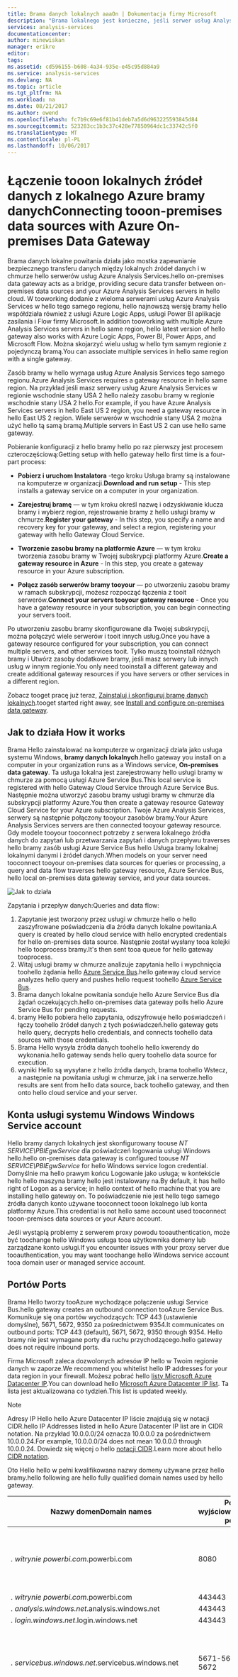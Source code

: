 ```yaml
---
title: Brama danych lokalnych aaaOn | Dokumentacja firmy Microsoft
description: "Brama lokalnego jest konieczne, jeśli serwer usług Analysis Services na platformie Azure będą łączyć tooon lokalnych źródeł danych."
services: analysis-services
documentationcenter: 
author: minewiskan
manager: erikre
editor: 
tags: 
ms.assetid: cd596155-b608-4a34-935e-e45c95d884a9
ms.service: analysis-services
ms.devlang: NA
ms.topic: article
ms.tgt_pltfrm: NA
ms.workload: na
ms.date: 08/21/2017
ms.author: owend
ms.openlocfilehash: fc7b9c69e6f81b41deb7a5d6d963225593845d84
ms.sourcegitcommit: 523283cc1b3c37c428e77850964dc1c33742c5f0
ms.translationtype: MT
ms.contentlocale: pl-PL
ms.lasthandoff: 10/06/2017
---
```

# <a name="connecting-tooon-premises-data-sources-with-azure-on-premises-data-gateway"></a><span data-ttu-id="59ffb-103">Łączenie tooon lokalnych źródeł danych z lokalnego Azure bramy danych</span><span class="sxs-lookup"><span data-stu-id="59ffb-103">Connecting tooon-premises data sources with Azure On-premises Data Gateway</span></span>
<span data-ttu-id="59ffb-104">Brama danych lokalne powitania działa jako mostka zapewnianie bezpiecznego transferu danych między lokalnych źródeł danych i w chmurze hello serwerów usług Azure Analysis Services.</span><span class="sxs-lookup"><span data-stu-id="59ffb-104">hello on-premises data gateway acts as a bridge, providing secure data transfer between on-premises data sources and your Azure Analysis Services servers in hello cloud.</span></span> <span data-ttu-id="59ffb-105">W tooworking dodanie z wieloma serwerami usług Azure Analysis Services w hello tego samego regionu, hello najnowszą wersję bramy hello współdziała również z usługi Azure Logic Apps, usługi Power BI aplikacje zasilania i Flow firmy Microsoft.</span><span class="sxs-lookup"><span data-stu-id="59ffb-105">In addition tooworking with multiple Azure Analysis Services servers in hello same region, hello latest version of hello gateway also works with Azure Logic Apps, Power BI, Power Apps, and Microsoft Flow.</span></span> <span data-ttu-id="59ffb-106">Można skojarzyć wielu usług w hello tym samym regionie z pojedynczą bramą.</span><span class="sxs-lookup"><span data-stu-id="59ffb-106">You can associate multiple services in hello same region with a single gateway.</span></span> 

 <span data-ttu-id="59ffb-107">Zasób bramy w hello wymaga usług Azure Analysis Services tego samego regionu.</span><span class="sxs-lookup"><span data-stu-id="59ffb-107">Azure Analysis Services requires a gateway resource in hello same region.</span></span> <span data-ttu-id="59ffb-108">Na przykład jeśli masz serwery usług Azure Analysis Services w regionie wschodnie stany USA 2 hello należy zasobu bramy w regionie wschodnie stany USA 2 hello.</span><span class="sxs-lookup"><span data-stu-id="59ffb-108">For example, if you have Azure Analysis Services servers in hello East US 2 region, you need a gateway resource in hello East US 2 region.</span></span> <span data-ttu-id="59ffb-109">Wiele serwerów w wschodnie stany USA 2 można użyć hello tą samą bramą.</span><span class="sxs-lookup"><span data-stu-id="59ffb-109">Multiple servers in East US 2 can use hello same gateway.</span></span>

<span data-ttu-id="59ffb-110">Pobieranie konfiguracji z hello bramy hello po raz pierwszy jest procesem czteroczęściową:</span><span class="sxs-lookup"><span data-stu-id="59ffb-110">Getting setup with hello gateway hello first time is a four-part process:</span></span>

- <span data-ttu-id="59ffb-111">**Pobierz i uruchom Instalatora** -tego kroku Usługa bramy są instalowane na komputerze w organizacji.</span><span class="sxs-lookup"><span data-stu-id="59ffb-111">**Download and run setup** - This step installs a gateway service on a computer in your organization.</span></span>

- <span data-ttu-id="59ffb-112">**Zarejestruj bramę** — w tym kroku określ nazwę i odzyskiwanie klucza bramy i wybierz region, rejestrowanie bramy z hello usługi bramy w chmurze.</span><span class="sxs-lookup"><span data-stu-id="59ffb-112">**Register your gateway** - In this step, you specify a name and recovery key for your gateway, and select a region, registering your gateway with hello Gateway Cloud Service.</span></span>

- <span data-ttu-id="59ffb-113">**Tworzenie zasobu bramy na platformie Azure** — w tym kroku tworzenia zasobu bramy w Twojej subskrypcji platformy Azure.</span><span class="sxs-lookup"><span data-stu-id="59ffb-113">**Create a gateway resource in Azure** - In this step, you create a gateway resource in your Azure subscription.</span></span>

- <span data-ttu-id="59ffb-114">**Połącz zasób serwerów bramy tooyour** — po utworzeniu zasobu bramy w ramach subskrypcji, możesz rozpocząć łączenia z tooit serwerów.</span><span class="sxs-lookup"><span data-stu-id="59ffb-114">**Connect your servers tooyour gateway resource** - Once you have a gateway resource in your subscription, you can begin connecting your servers tooit.</span></span>

<span data-ttu-id="59ffb-115">Po utworzeniu zasobu bramy skonfigurowane dla Twojej subskrypcji, można połączyć wiele serwerów i tooit innych usług.</span><span class="sxs-lookup"><span data-stu-id="59ffb-115">Once you have a gateway resource configured for your subscription, you can connect multiple servers, and other services tooit.</span></span> <span data-ttu-id="59ffb-116">Tylko muszą tooinstall różnych bramy i Utwórz zasoby dodatkowe bramy, jeśli masz serwery lub innych usług w innym regionie.</span><span class="sxs-lookup"><span data-stu-id="59ffb-116">You only need tooinstall a different gateway and create additional gateway resources if you have servers or other services in a different region.</span></span>

<span data-ttu-id="59ffb-117">Zobacz tooget pracę już teraz, [Zainstaluj i skonfiguruj bramę danych lokalnych](analysis-services-gateway-install.md).</span><span class="sxs-lookup"><span data-stu-id="59ffb-117">tooget started right away, see [Install and configure on-premises data gateway](analysis-services-gateway-install.md).</span></span>

## <span data-ttu-id="59ffb-118"><a name="how-it-works"></a>Jak to działa</span><span class="sxs-lookup"><span data-stu-id="59ffb-118"><a name="how-it-works"> </a>How it works</span></span>
<span data-ttu-id="59ffb-119">Brama Hello zainstalować na komputerze w organizacji działa jako usługa systemu Windows, **bramy danych lokalnych**.</span><span class="sxs-lookup"><span data-stu-id="59ffb-119">hello gateway you install on a computer in your organization runs as a Windows service, **On-premises data gateway**.</span></span> <span data-ttu-id="59ffb-120">Ta usługa lokalna jest zarejestrowany hello usługi bramy w chmurze za pomocą usługi Azure Service Bus.</span><span class="sxs-lookup"><span data-stu-id="59ffb-120">This local service is registered with hello Gateway Cloud Service through Azure Service Bus.</span></span> <span data-ttu-id="59ffb-121">Następnie można utworzyć zasobu bramy usługi bramy w chmurze dla subskrypcji platformy Azure.</span><span class="sxs-lookup"><span data-stu-id="59ffb-121">You then create a gateway resource Gateway Cloud Service for your Azure subscription.</span></span> <span data-ttu-id="59ffb-122">Twoje Azure Analysis Services, serwery są następnie połączony tooyour zasobów bramy.</span><span class="sxs-lookup"><span data-stu-id="59ffb-122">Your Azure Analysis Services servers are then connected tooyour gateway resource.</span></span> <span data-ttu-id="59ffb-123">Gdy modele tooyour tooconnect potrzeby z serwera lokalnego źródła danych do zapytań lub przetwarzania zapytań i danych przepływu traverses hello bramy zasób usługi Azure Service Bus hello Usługa bramy lokalnej lokalnymi danymi i źródeł danych.</span><span class="sxs-lookup"><span data-stu-id="59ffb-123">When models on your server need tooconnect tooyour on-premises data sources for queries or processing, a query and data flow traverses hello gateway resource, Azure Service Bus, hello local on-premises data gateway service, and your data sources.</span></span> 

![Jak to działa](./media/analysis-services-gateway/aas-gateway-how-it-works.png)

<span data-ttu-id="59ffb-125">Zapytania i przepływ danych:</span><span class="sxs-lookup"><span data-stu-id="59ffb-125">Queries and data flow:</span></span>

1. <span data-ttu-id="59ffb-126">Zapytanie jest tworzony przez usługi w chmurze hello o hello zaszyfrowane poświadczenia dla źródła danych lokalne powitania.</span><span class="sxs-lookup"><span data-stu-id="59ffb-126">A query is created by hello cloud service with hello encrypted credentials for hello on-premises data source.</span></span> <span data-ttu-id="59ffb-127">Następnie został wysłany tooa kolejki hello tooprocess bramy.</span><span class="sxs-lookup"><span data-stu-id="59ffb-127">It's then sent tooa queue for hello gateway tooprocess.</span></span>
2. <span data-ttu-id="59ffb-128">Witaj usługi bramy w chmurze analizuje zapytania hello i wypchnięcia toohello żądania hello [Azure Service Bus](https://azure.microsoft.com/documentation/services/service-bus/).</span><span class="sxs-lookup"><span data-stu-id="59ffb-128">hello gateway cloud service analyzes hello query and pushes hello request toohello [Azure Service Bus](https://azure.microsoft.com/documentation/services/service-bus/).</span></span>
3. <span data-ttu-id="59ffb-129">Brama danych lokalne powitania sonduje hello Azure Service Bus dla żądań oczekujących.</span><span class="sxs-lookup"><span data-stu-id="59ffb-129">hello on-premises data gateway polls hello Azure Service Bus for pending requests.</span></span>
4. <span data-ttu-id="59ffb-130">bramy Hello pobiera hello zapytania, odszyfrowuje hello poświadczeń i łączy toohello źródeł danych z tych poświadczeń.</span><span class="sxs-lookup"><span data-stu-id="59ffb-130">hello gateway gets hello query, decrypts hello credentials, and connects toohello data sources with those credentials.</span></span>
5. <span data-ttu-id="59ffb-131">Brama Hello wysyła źródła danych toohello hello kwerendy do wykonania.</span><span class="sxs-lookup"><span data-stu-id="59ffb-131">hello gateway sends hello query toohello data source for execution.</span></span>
6. <span data-ttu-id="59ffb-132">wyniki Hello są wysyłane z hello źródła danych, brama toohello Wstecz, a następnie na powitania usługi w chmurze, jak i na serwerze.</span><span class="sxs-lookup"><span data-stu-id="59ffb-132">hello results are sent from hello data source, back toohello gateway, and then onto hello cloud service and your server.</span></span>

## <span data-ttu-id="59ffb-133"><a name="windows-service-account"></a>Konta usługi systemu Windows</span><span class="sxs-lookup"><span data-stu-id="59ffb-133"><a name="windows-service-account"> </a>Windows Service account</span></span>
<span data-ttu-id="59ffb-134">Hello bramy danych lokalnych jest skonfigurowany toouse *NT SERVICE\PBIEgwService* dla poświadczeń logowania usługi Windows hello.</span><span class="sxs-lookup"><span data-stu-id="59ffb-134">hello on-premises data gateway is configured toouse *NT SERVICE\PBIEgwService* for hello Windows service logon credential.</span></span> <span data-ttu-id="59ffb-135">Domyślnie ma hello prawym końcu Logowanie jako usługa; w kontekście hello hello maszyna bramy hello jest instalowany na.</span><span class="sxs-lookup"><span data-stu-id="59ffb-135">By default, it has hello right of Logon as a service; in hello context of hello machine that you are installing hello gateway on.</span></span> <span data-ttu-id="59ffb-136">To poświadczenie nie jest hello tego samego źródła danych konto używane tooconnect tooon lokalnego lub konta platformy Azure.</span><span class="sxs-lookup"><span data-stu-id="59ffb-136">This credential is not hello same account used tooconnect tooon-premises data sources or your Azure account.</span></span>  

<span data-ttu-id="59ffb-137">Jeśli wystąpią problemy z serwerem proxy powodu tooauthentication, może być toochange hello Windows usługa tooa użytkownika domeny lub zarządzane konto usługi.</span><span class="sxs-lookup"><span data-stu-id="59ffb-137">If you encounter issues with your proxy server due tooauthentication, you may want toochange hello Windows service account tooa domain user or managed service account.</span></span>

## <span data-ttu-id="59ffb-138"><a name="ports"></a>Portów</span><span class="sxs-lookup"><span data-stu-id="59ffb-138"><a name="ports"> </a>Ports</span></span>
<span data-ttu-id="59ffb-139">Brama Hello tworzy tooAzure wychodzące połączenie usługi Service Bus.</span><span class="sxs-lookup"><span data-stu-id="59ffb-139">hello gateway creates an outbound connection tooAzure Service Bus.</span></span> <span data-ttu-id="59ffb-140">Komunikuje się ona portów wychodzących: TCP 443 (ustawienie domyślne), 5671, 5672, 9350 za pośrednictwem 9354.</span><span class="sxs-lookup"><span data-stu-id="59ffb-140">It communicates on outbound ports: TCP 443 (default), 5671, 5672, 9350 through 9354.</span></span>  <span data-ttu-id="59ffb-141">Hello bramy nie jest wymagane porty dla ruchu przychodzącego.</span><span class="sxs-lookup"><span data-stu-id="59ffb-141">hello gateway does not require inbound ports.</span></span>

<span data-ttu-id="59ffb-142">Firma Microsoft zaleca dozwolonych adresów IP hello w Twoim regionie danych w zaporze.</span><span class="sxs-lookup"><span data-stu-id="59ffb-142">We recommend you whitelist hello IP addresses for your data region in your firewall.</span></span> <span data-ttu-id="59ffb-143">Możesz pobrać hello [listy Microsoft Azure Datacenter IP](https://www.microsoft.com/download/details.aspx?id=41653).</span><span class="sxs-lookup"><span data-stu-id="59ffb-143">You can download hello [Microsoft Azure Datacenter IP list](https://www.microsoft.com/download/details.aspx?id=41653).</span></span> <span data-ttu-id="59ffb-144">Ta lista jest aktualizowana co tydzień.</span><span class="sxs-lookup"><span data-stu-id="59ffb-144">This list is updated weekly.</span></span>

> [!NOTE]
> <span data-ttu-id="59ffb-145">Adresy IP Hello hello Azure Datacenter IP liście znajdują się w notacji CIDR.</span><span class="sxs-lookup"><span data-stu-id="59ffb-145">hello IP Addresses listed in hello Azure Datacenter IP list are in CIDR notation.</span></span> <span data-ttu-id="59ffb-146">Na przykład 10.0.0.0/24 oznacza 10.0.0.0 za pośrednictwem 10.0.0.24.</span><span class="sxs-lookup"><span data-stu-id="59ffb-146">For example, 10.0.0.0/24 does not mean 10.0.0.0 through 10.0.0.24.</span></span> <span data-ttu-id="59ffb-147">Dowiedz się więcej o hello [notacji CIDR](http://whatismyipaddress.com/cidr).</span><span class="sxs-lookup"><span data-stu-id="59ffb-147">Learn more about hello [CIDR notation](http://whatismyipaddress.com/cidr).</span></span>
>
>

<span data-ttu-id="59ffb-148">Oto Hello hello w pełni kwalifikowana nazwy domeny używane przez hello bramy.</span><span class="sxs-lookup"><span data-stu-id="59ffb-148">hello following are hello fully qualified domain names used by hello gateway.</span></span>

| <span data-ttu-id="59ffb-149">Nazwy domen</span><span class="sxs-lookup"><span data-stu-id="59ffb-149">Domain names</span></span> | <span data-ttu-id="59ffb-150">Porty wyjściowe</span><span class="sxs-lookup"><span data-stu-id="59ffb-150">Outbound ports</span></span> | <span data-ttu-id="59ffb-151">Opis</span><span class="sxs-lookup"><span data-stu-id="59ffb-151">Description</span></span> |
| --- | --- | --- |
| <span data-ttu-id="59ffb-152">*. witrynie powerbi.com</span><span class="sxs-lookup"><span data-stu-id="59ffb-152">*.powerbi.com</span></span> |<span data-ttu-id="59ffb-153">80</span><span class="sxs-lookup"><span data-stu-id="59ffb-153">80</span></span> |<span data-ttu-id="59ffb-154">Instalator hello toodownload HTTP używany.</span><span class="sxs-lookup"><span data-stu-id="59ffb-154">HTTP used toodownload hello installer.</span></span> |
| <span data-ttu-id="59ffb-155">*. witrynie powerbi.com</span><span class="sxs-lookup"><span data-stu-id="59ffb-155">*.powerbi.com</span></span> |<span data-ttu-id="59ffb-156">443</span><span class="sxs-lookup"><span data-stu-id="59ffb-156">443</span></span> |<span data-ttu-id="59ffb-157">HTTPS</span><span class="sxs-lookup"><span data-stu-id="59ffb-157">HTTPS</span></span> |
| <span data-ttu-id="59ffb-158">*. analysis.windows.net</span><span class="sxs-lookup"><span data-stu-id="59ffb-158">*.analysis.windows.net</span></span> |<span data-ttu-id="59ffb-159">443</span><span class="sxs-lookup"><span data-stu-id="59ffb-159">443</span></span> |<span data-ttu-id="59ffb-160">HTTPS</span><span class="sxs-lookup"><span data-stu-id="59ffb-160">HTTPS</span></span> |
| <span data-ttu-id="59ffb-161">*. login.windows.net</span><span class="sxs-lookup"><span data-stu-id="59ffb-161">*.login.windows.net</span></span> |<span data-ttu-id="59ffb-162">443</span><span class="sxs-lookup"><span data-stu-id="59ffb-162">443</span></span> |<span data-ttu-id="59ffb-163">HTTPS</span><span class="sxs-lookup"><span data-stu-id="59ffb-163">HTTPS</span></span> |
| <span data-ttu-id="59ffb-164">*. servicebus.windows.net</span><span class="sxs-lookup"><span data-stu-id="59ffb-164">*.servicebus.windows.net</span></span> |<span data-ttu-id="59ffb-165">5671-5672</span><span class="sxs-lookup"><span data-stu-id="59ffb-165">5671-5672</span></span> |<span data-ttu-id="59ffb-166">Zaawansowane kolejkowania wiadomości protokołu (protokół AMQP)</span><span class="sxs-lookup"><span data-stu-id="59ffb-166">Advanced Message Queuing Protocol (AMQP)</span></span> |
| <span data-ttu-id="59ffb-167">*. servicebus.windows.net</span><span class="sxs-lookup"><span data-stu-id="59ffb-167">*.servicebus.windows.net</span></span> |<span data-ttu-id="59ffb-168">443, 9350-9354</span><span class="sxs-lookup"><span data-stu-id="59ffb-168">443, 9350-9354</span></span> |<span data-ttu-id="59ffb-169">Obiekty nasłuchujące na przekaźnik magistrali usług za pośrednictwem protokołu TCP (wymaga 443 dla tokenu przejęcie kontroli dostępu)</span><span class="sxs-lookup"><span data-stu-id="59ffb-169">Listeners on Service Bus Relay over TCP (requires 443 for Access Control token acquisition)</span></span> |
| <span data-ttu-id="59ffb-170">*. frontend.clouddatahub.net</span><span class="sxs-lookup"><span data-stu-id="59ffb-170">*.frontend.clouddatahub.net</span></span> |<span data-ttu-id="59ffb-171">443</span><span class="sxs-lookup"><span data-stu-id="59ffb-171">443</span></span> |<span data-ttu-id="59ffb-172">HTTPS</span><span class="sxs-lookup"><span data-stu-id="59ffb-172">HTTPS</span></span> |
| <span data-ttu-id="59ffb-173">*. core.windows.net</span><span class="sxs-lookup"><span data-stu-id="59ffb-173">*.core.windows.net</span></span> |<span data-ttu-id="59ffb-174">443</span><span class="sxs-lookup"><span data-stu-id="59ffb-174">443</span></span> |<span data-ttu-id="59ffb-175">HTTPS</span><span class="sxs-lookup"><span data-stu-id="59ffb-175">HTTPS</span></span> |
| <span data-ttu-id="59ffb-176">Login.microsoftonline.com</span><span class="sxs-lookup"><span data-stu-id="59ffb-176">login.microsoftonline.com</span></span> |<span data-ttu-id="59ffb-177">443</span><span class="sxs-lookup"><span data-stu-id="59ffb-177">443</span></span> |<span data-ttu-id="59ffb-178">HTTPS</span><span class="sxs-lookup"><span data-stu-id="59ffb-178">HTTPS</span></span> |
| <span data-ttu-id="59ffb-179">*. msftncsi.com</span><span class="sxs-lookup"><span data-stu-id="59ffb-179">*.msftncsi.com</span></span> |<span data-ttu-id="59ffb-180">443</span><span class="sxs-lookup"><span data-stu-id="59ffb-180">443</span></span> |<span data-ttu-id="59ffb-181">Połączenie z Internetem tootest należy użyć, jeśli brama hello jest nieosiągalny za hello usługi Power BI.</span><span class="sxs-lookup"><span data-stu-id="59ffb-181">Used tootest internet connectivity if hello gateway is unreachable by hello Power BI service.</span></span> |
| <span data-ttu-id="59ffb-182">*.microsoftonline p.com</span><span class="sxs-lookup"><span data-stu-id="59ffb-182">*.microsoftonline-p.com</span></span> |<span data-ttu-id="59ffb-183">443</span><span class="sxs-lookup"><span data-stu-id="59ffb-183">443</span></span> |<span data-ttu-id="59ffb-184">Używany do uwierzytelniania w zależności od konfiguracji.</span><span class="sxs-lookup"><span data-stu-id="59ffb-184">Used for authentication depending on configuration.</span></span> |

### <span data-ttu-id="59ffb-185"><a name="force-https"></a>Wymuszanie komunikację HTTPS z usługi Azure Service Bus</span><span class="sxs-lookup"><span data-stu-id="59ffb-185"><a name="force-https"></a>Forcing HTTPS communication with Azure Service Bus</span></span>
<span data-ttu-id="59ffb-186">Możesz wymusić hello toocommunicate bramy z usługi Azure Service Bus przy użyciu protokołu HTTPS zamiast bezpośredniego TCP; Jednak to tak może znacznie zmniejszyć wydajność.</span><span class="sxs-lookup"><span data-stu-id="59ffb-186">You can force hello gateway toocommunicate with Azure Service Bus by using HTTPS instead of direct TCP; however, doing so can greatly reduce performance.</span></span> <span data-ttu-id="59ffb-187">Można zmodyfikować hello *Microsoft.PowerBI.DataMovement.Pipeline.GatewayCore.dll.config* pliku, zmieniając wartość hello z `AutoDetect` zbyt`Https`.</span><span class="sxs-lookup"><span data-stu-id="59ffb-187">You can modify hello *Microsoft.PowerBI.DataMovement.Pipeline.GatewayCore.dll.config* file by changing hello value from `AutoDetect` too`Https`.</span></span> <span data-ttu-id="59ffb-188">Ten plik znajduje się zwykle w *bramy danych lokalnych Files\On C:\Program*.</span><span class="sxs-lookup"><span data-stu-id="59ffb-188">This file is typically located at *C:\Program Files\On-premises data gateway*.</span></span>

```
<setting name="ServiceBusSystemConnectivityModeString" serializeAs="String">
    <value>Https</value>
</setting>
```

## <span data-ttu-id="59ffb-189"><a name="faq"></a>Często zadawane pytania</span><span class="sxs-lookup"><span data-stu-id="59ffb-189"><a name="faq"></a>Frequently asked questions</span></span>

### <a name="general"></a><span data-ttu-id="59ffb-190">Ogólne</span><span class="sxs-lookup"><span data-stu-id="59ffb-190">General</span></span>

<span data-ttu-id="59ffb-191">**Q**: należy bramy dla źródeł danych w chmurze hello, takie jak bazy danych SQL Azure?</span><span class="sxs-lookup"><span data-stu-id="59ffb-191">**Q**: Do I need a gateway for data sources in hello cloud, such as Azure SQL Database?</span></span> <br/><span data-ttu-id="59ffb-192">
**A**: nie.</span><span class="sxs-lookup"><span data-stu-id="59ffb-192">
**A**: No.</span></span> <span data-ttu-id="59ffb-193">Brama łączy lokalnych tooon tylko źródła danych.</span><span class="sxs-lookup"><span data-stu-id="59ffb-193">A gateway connects tooon-premises data sources only.</span></span>

<span data-ttu-id="59ffb-194">**Q**: hello bramy ma zainstalowane na powitania sam komputer jako źródło danych hello toobe?</span><span class="sxs-lookup"><span data-stu-id="59ffb-194">**Q**: Does hello gateway have toobe installed on hello same machine as hello data source?</span></span> <br/><span data-ttu-id="59ffb-195">
**A**: nie.</span><span class="sxs-lookup"><span data-stu-id="59ffb-195">
**A**: No.</span></span> <span data-ttu-id="59ffb-196">Brama Hello łączy toohello źródła danych przy użyciu informacji o połączeniu hello dostarczony.</span><span class="sxs-lookup"><span data-stu-id="59ffb-196">hello gateway connects toohello data source using hello connection information that was provided.</span></span> <span data-ttu-id="59ffb-197">Jako aplikacja klienta, w tym sensie, należy wziąć pod uwagę hello bramy.</span><span class="sxs-lookup"><span data-stu-id="59ffb-197">Consider hello gateway as a client application in this sense.</span></span> <span data-ttu-id="59ffb-198">Witaj bramy wystarczy hello możliwości tooconnect toohello nazwy serwera podany, zwykle na powitania sam sieci.</span><span class="sxs-lookup"><span data-stu-id="59ffb-198">hello gateway just needs hello capability tooconnect toohello server name that was provided, typically on hello same network.</span></span>

<a name="why-azure-work-school-account"></a>

<span data-ttu-id="59ffb-199">**Q**: Dlaczego muszą toouse służbowego lub szkolnego konta toosign w?</span><span class="sxs-lookup"><span data-stu-id="59ffb-199">**Q**: Why do I need toouse a work or school account toosign in?</span></span> <br/><span data-ttu-id="59ffb-200">
**A**: można używać Praca Azure lub tylko konta służbowego, po zainstalowaniu bramy danych lokalne powitania.</span><span class="sxs-lookup"><span data-stu-id="59ffb-200">
**A**: You can only use an Azure work or school account when you install hello on-premises data gateway.</span></span> <span data-ttu-id="59ffb-201">Twoje konto logowania są przechowywane w dzierżawie, który jest zarządzany przez usługę Azure Active Directory (Azure AD).</span><span class="sxs-lookup"><span data-stu-id="59ffb-201">Your sign-in account is stored in a tenant that's managed by Azure Active Directory (Azure AD).</span></span> <span data-ttu-id="59ffb-202">Zazwyczaj główna nazwa użytkownika konta usługi Azure AD (UPN) jest zgodna hello adres e-mail.</span><span class="sxs-lookup"><span data-stu-id="59ffb-202">Usually, your Azure AD account's user principal name (UPN) matches hello email address.</span></span>

<span data-ttu-id="59ffb-203">**Q**: moich poświadczeń przechowywania?</span><span class="sxs-lookup"><span data-stu-id="59ffb-203">**Q**: Where are my credentials stored?</span></span> <br/><span data-ttu-id="59ffb-204">
**A**: poświadczenia powitania dla źródła danych są szyfrowane i przechowywane w hello usługi bramy w chmurze.</span><span class="sxs-lookup"><span data-stu-id="59ffb-204">
**A**: hello credentials that you enter for a data source are encrypted and stored in hello Gateway Cloud Service.</span></span> <span data-ttu-id="59ffb-205">poświadczenia Hello są odszyfrowywane w bramy danych lokalne powitania.</span><span class="sxs-lookup"><span data-stu-id="59ffb-205">hello credentials are decrypted at hello on-premises data gateway.</span></span>

<span data-ttu-id="59ffb-206">**Q**: istnieją wszelkie wymagania dotyczące przepustowości sieci?</span><span class="sxs-lookup"><span data-stu-id="59ffb-206">**Q**: Are there any requirements for network bandwidth?</span></span> <br/><span data-ttu-id="59ffb-207">
**A**: ma zaleca sieci połączenie ma dobrej przepływności.</span><span class="sxs-lookup"><span data-stu-id="59ffb-207">
**A**: It's recommend your network connection has good throughput.</span></span> <span data-ttu-id="59ffb-208">Każde środowisko jest inne, a hello ilość danych wysyłanych dotyczy hello wyników.</span><span class="sxs-lookup"><span data-stu-id="59ffb-208">Every environment is different, and hello amount of data being sent affects hello results.</span></span> <span data-ttu-id="59ffb-209">Przy użyciu usługi ExpressRoute może pomóc tooguarantee poziomu przepływności między lokalnymi i hello centrach danych platformy Azure.</span><span class="sxs-lookup"><span data-stu-id="59ffb-209">Using ExpressRoute could help tooguarantee a level of throughput between on-premises and hello Azure datacenters.</span></span>
<span data-ttu-id="59ffb-210">Możesz użyć hello narzędzia innej firmy Azure szybkości testowanie aplikacji toohelp miernika przepustowość sieci.</span><span class="sxs-lookup"><span data-stu-id="59ffb-210">You can use hello third-party tool Azure Speed Test app toohelp gauge your throughput.</span></span>

<span data-ttu-id="59ffb-211">**Q**: co to jest hello opóźnienie dla źródła danych tooa zapytania uruchomionego z bramy hello?</span><span class="sxs-lookup"><span data-stu-id="59ffb-211">**Q**: What is hello latency for running queries tooa data source from hello gateway?</span></span> <span data-ttu-id="59ffb-212">Co to jest architektura najlepsze hello?</span><span class="sxs-lookup"><span data-stu-id="59ffb-212">What is hello best architecture?</span></span> <br/><span data-ttu-id="59ffb-213">
**A**: tooreduce opóźnienia sieci, zainstaluj hello bramy jako źródło danych zamknij toohello, jak to możliwe.</span><span class="sxs-lookup"><span data-stu-id="59ffb-213">
**A**: tooreduce network latency, install hello gateway as close toohello data source as possible.</span></span> <span data-ttu-id="59ffb-214">Po zainstalowaniu bramy hello w źródle danych rzeczywistych hello, to zbliżeniowe minimalizuje opóźnienia hello wprowadzone.</span><span class="sxs-lookup"><span data-stu-id="59ffb-214">If you can install hello gateway on hello actual data source, this proximity minimizes hello latency introduced.</span></span> <span data-ttu-id="59ffb-215">Rozważ zbyt hello centrów danych.</span><span class="sxs-lookup"><span data-stu-id="59ffb-215">Consider hello datacenters too.</span></span> <span data-ttu-id="59ffb-216">Na przykład jeśli usługa używa hello datacenter zachodnie stany USA, a masz programu SQL Server w maszynie Wirtualnej platformy Azure, maszyny Wirtualnej Azure należy w hello zachodnie stany USA zbyt.</span><span class="sxs-lookup"><span data-stu-id="59ffb-216">For example, if your service uses hello West US datacenter, and you have SQL Server hosted in an Azure VM, your Azure VM should be in hello West US too.</span></span> <span data-ttu-id="59ffb-217">Ta bliskości zmniejsza opóźnienia i pozwala uniknąć opłaty za wyjście na powitania maszyny Wirtualnej platformy Azure.</span><span class="sxs-lookup"><span data-stu-id="59ffb-217">This proximity minimizes latency and avoids egress charges on hello Azure VM.</span></span>

<span data-ttu-id="59ffb-218">**Q**: w jaki sposób wyniki wysyłane wstecz toohello chmury?</span><span class="sxs-lookup"><span data-stu-id="59ffb-218">**Q**: How are results sent back toohello cloud?</span></span> <br/><span data-ttu-id="59ffb-219">
**A**: wyniki są wysyłane za pośrednictwem hello Azure Service Bus.</span><span class="sxs-lookup"><span data-stu-id="59ffb-219">
**A**: Results are sent through hello Azure Service Bus.</span></span>

<span data-ttu-id="59ffb-220">**Q**: czy istnieją bramy toohello wszystkie połączenia przychodzące z chmury hello?</span><span class="sxs-lookup"><span data-stu-id="59ffb-220">**Q**: Are there any inbound connections toohello gateway from hello cloud?</span></span> <br/><span data-ttu-id="59ffb-221">
**A**: nie.</span><span class="sxs-lookup"><span data-stu-id="59ffb-221">
**A**: No.</span></span> <span data-ttu-id="59ffb-222">Brama Hello używa połączenia wychodzące tooAzure usługi Service Bus.</span><span class="sxs-lookup"><span data-stu-id="59ffb-222">hello gateway uses outbound connections tooAzure Service Bus.</span></span>

<span data-ttu-id="59ffb-223">**Q**: co zrobić, jeśli zablokowanie połączeń wychodzących?</span><span class="sxs-lookup"><span data-stu-id="59ffb-223">**Q**: What if I block outbound connections?</span></span> <span data-ttu-id="59ffb-224">Czego potrzebuję tooopen?</span><span class="sxs-lookup"><span data-stu-id="59ffb-224">What do I need tooopen?</span></span> <br/><span data-ttu-id="59ffb-225">
**A**: Zobacz hello portów i hostów, które hello używa bramy.</span><span class="sxs-lookup"><span data-stu-id="59ffb-225">
**A**: See hello ports and hosts that hello gateway uses.</span></span>

<span data-ttu-id="59ffb-226">**Q**: rzeczywiste usługi Windows hello tzw?</span><span class="sxs-lookup"><span data-stu-id="59ffb-226">**Q**: What is hello actual Windows service called?</span></span><br/><span data-ttu-id="59ffb-227">
**A**: W usługach, bramy hello nosi nazwę lokalną usługę bramy danych.</span><span class="sxs-lookup"><span data-stu-id="59ffb-227">
**A**: In Services, hello gateway is called On-premises data gateway service.</span></span>

<span data-ttu-id="59ffb-228">**Q**: można hello usługa systemu Windows bramy uruchomione przy użyciu konta usługi Azure Active Directory?</span><span class="sxs-lookup"><span data-stu-id="59ffb-228">**Q**: Can hello gateway Windows service run with an Azure Active Directory account?</span></span> <br/><span data-ttu-id="59ffb-229">
**A**: nie.</span><span class="sxs-lookup"><span data-stu-id="59ffb-229">
**A**: No.</span></span> <span data-ttu-id="59ffb-230">Usługa Windows Hello muszą mieć prawidłowe konto systemu Windows.</span><span class="sxs-lookup"><span data-stu-id="59ffb-230">hello Windows service must have a valid Windows account.</span></span> <span data-ttu-id="59ffb-231">Domyślnie usługa hello jest uruchamiana z hello SID usługi NT SERVICE\PBIEgwService.</span><span class="sxs-lookup"><span data-stu-id="59ffb-231">By default, hello service runs with hello Service SID, NT SERVICE\PBIEgwService.</span></span>

### <span data-ttu-id="59ffb-232"><a name="high-availability"></a>Wysoka dostępność i odzyskiwanie po awarii</span><span class="sxs-lookup"><span data-stu-id="59ffb-232"><a name="high-availability"></a>High availability and disaster recovery</span></span>

<span data-ttu-id="59ffb-233">**Q**: jakie opcje są dostępne dla odzyskiwania po awarii?</span><span class="sxs-lookup"><span data-stu-id="59ffb-233">**Q**: What options are available for disaster recovery?</span></span> <br/><span data-ttu-id="59ffb-234">
**A**: możesz użyć toorestore klucza odzyskiwania hello lub przenieść bramy.</span><span class="sxs-lookup"><span data-stu-id="59ffb-234">
**A**: You can use hello recovery key toorestore or move a gateway.</span></span> <span data-ttu-id="59ffb-235">Po zainstalowaniu bramy hello Określ hello klucza odzyskiwania.</span><span class="sxs-lookup"><span data-stu-id="59ffb-235">When you install hello gateway, specify hello recovery key.</span></span>

<span data-ttu-id="59ffb-236">**Q**: co to jest korzyść hello hello klucza odzyskiwania?</span><span class="sxs-lookup"><span data-stu-id="59ffb-236">**Q**: What is hello benefit of hello recovery key?</span></span> <br/><span data-ttu-id="59ffb-237">
**A**: hello klucza odzyskiwania zawiera toomigrate sposób lub odzyskiwanie po awarii ustawienia bramy.</span><span class="sxs-lookup"><span data-stu-id="59ffb-237">
**A**: hello recovery key provides a way toomigrate or recover your gateway settings after a disaster.</span></span>

## <span data-ttu-id="59ffb-238"><a name="troubleshooting"></a>Rozwiązywanie problemów</span><span class="sxs-lookup"><span data-stu-id="59ffb-238"><a name="troubleshooting"> </a>Troubleshooting</span></span>

<span data-ttu-id="59ffb-239">**Q**: jak zobaczyć, jakie zapytania są wysyłane toohello lokalnego źródła danych?</span><span class="sxs-lookup"><span data-stu-id="59ffb-239">**Q**: How can I see what queries are being sent toohello on-premises data source?</span></span> <br/><span data-ttu-id="59ffb-240">
**A**: można włączyć funkcja śledzenia zapytań, w tym hello zapytań, które są wysyłane.</span><span class="sxs-lookup"><span data-stu-id="59ffb-240">
**A**: You can enable query tracing, which includes hello queries that are sent.</span></span> <span data-ttu-id="59ffb-241">Należy pamiętać, zapytania toochange Śledzenie wstecz toohello oryginalnej wartości po zakończeniu rozwiązywania problemów.</span><span class="sxs-lookup"><span data-stu-id="59ffb-241">Remember toochange query tracing back toohello original value when done troubleshooting.</span></span> <span data-ttu-id="59ffb-242">Jeśli pozostanie włączona funkcja śledzenia zapytań tworzy większe dzienniki.</span><span class="sxs-lookup"><span data-stu-id="59ffb-242">Leaving query tracing turned on creates larger logs.</span></span>

<span data-ttu-id="59ffb-243">Można też przyjrzeć się narzędzia, które ma źródła danych śledzenia zapytań.</span><span class="sxs-lookup"><span data-stu-id="59ffb-243">You can also look at tools that your data source has for tracing queries.</span></span> <span data-ttu-id="59ffb-244">Na przykład można użyć zdarzeń rozszerzonych lub profilera SQL dla programu SQL Server i usług Analysis Services.</span><span class="sxs-lookup"><span data-stu-id="59ffb-244">For example, you can use Extended Events or SQL Profiler for SQL Server and Analysis Services.</span></span>

<span data-ttu-id="59ffb-245">**Q**: gdzie są dzienniki bramy hello?</span><span class="sxs-lookup"><span data-stu-id="59ffb-245">**Q**: Where are hello gateway logs?</span></span> <br/><span data-ttu-id="59ffb-246">
**A**: Zobacz dzienniki w dalszej części tego tematu.</span><span class="sxs-lookup"><span data-stu-id="59ffb-246">
**A**: See Logs later in this topic.</span></span>

### <span data-ttu-id="59ffb-247"><a name="update"></a>Aktualizacja toohello najnowszej wersji</span><span class="sxs-lookup"><span data-stu-id="59ffb-247"><a name="update"></a>Update toohello latest version</span></span>

<span data-ttu-id="59ffb-248">Wiele problemów można powierzchni, gdy wersja bramy hello staje się nieaktualne.</span><span class="sxs-lookup"><span data-stu-id="59ffb-248">Many issues can surface when hello gateway version becomes outdated.</span></span> <span data-ttu-id="59ffb-249">Dobrym rozwiązaniem ogólne upewnij się, że używasz najnowszej wersji powitania.</span><span class="sxs-lookup"><span data-stu-id="59ffb-249">As good general practice, make sure that you use hello latest version.</span></span> <span data-ttu-id="59ffb-250">Witaj bramy nie były aktualizowane przez miesiąc lub dłużej, może zaleca się zainstalowanie najnowszej wersji bramy hello hello i zobacz, czy można odtworzyć problem hello.</span><span class="sxs-lookup"><span data-stu-id="59ffb-250">If you haven't updated hello gateway for a month or longer, you might consider installing hello latest version of hello gateway, and see if you can reproduce hello issue.</span></span>

### <a name="error-failed-tooadd-user-toogroup--2147463168-pbiegwservice-performance-log-users"></a><span data-ttu-id="59ffb-251">Błąd: Nie tooadd toogroup użytkownika.</span><span class="sxs-lookup"><span data-stu-id="59ffb-251">Error: Failed tooadd user toogroup.</span></span> <span data-ttu-id="59ffb-252">(Użytkownicy dzienników wydajności PBIEgwService-2147463168)</span><span class="sxs-lookup"><span data-stu-id="59ffb-252">(-2147463168 PBIEgwService Performance Log Users)</span></span>

<span data-ttu-id="59ffb-253">Być może ten błąd przy próbie tooinstall hello bramy na kontrolerze domeny, który nie jest obsługiwany.</span><span class="sxs-lookup"><span data-stu-id="59ffb-253">You might get this error if you try tooinstall hello gateway on a domain controller, which isn't supported.</span></span> <span data-ttu-id="59ffb-254">Upewnij się, wdrożenie bramy hello na komputerze, który nie jest kontrolerem domeny.</span><span class="sxs-lookup"><span data-stu-id="59ffb-254">Make sure that you deploy hello gateway on a machine that isn't a domain controller.</span></span>

## <span data-ttu-id="59ffb-255"><a name="logs"></a>Dzienniki</span><span class="sxs-lookup"><span data-stu-id="59ffb-255"><a name="logs"></a>Logs</span></span>

<span data-ttu-id="59ffb-256">Pliki dziennika są zasobów ważne podczas rozwiązywania problemów.</span><span class="sxs-lookup"><span data-stu-id="59ffb-256">Log files are an important resource when troubleshooting.</span></span>

#### <a name="enterprise-gateway-service-logs"></a><span data-ttu-id="59ffb-257">Dzienniki usługi bramy przedsiębiorstwa</span><span class="sxs-lookup"><span data-stu-id="59ffb-257">Enterprise gateway service logs</span></span>

`C:\Users\PBIEgwService\AppData\Local\Microsoft\On-premises data gateway\<yyyyymmdd>.<Number>.log`

#### <a name="configuration-logs"></a><span data-ttu-id="59ffb-258">Dzienniki konfiguracji</span><span class="sxs-lookup"><span data-stu-id="59ffb-258">Configuration logs</span></span>

`C:\Users\<username>\AppData\Local\Microsoft\On-premises data gateway\GatewayConfigurator.log`




#### <a name="event-logs"></a><span data-ttu-id="59ffb-259">Dzienniki zdarzeń</span><span class="sxs-lookup"><span data-stu-id="59ffb-259">Event logs</span></span>

<span data-ttu-id="59ffb-260">Możesz znaleźć hello dzienniki bramy zarządzania danymi i PowerBIGateway w obszarze **Dzienniki aplikacji i usług**.</span><span class="sxs-lookup"><span data-stu-id="59ffb-260">You can find hello Data Management Gateway and PowerBIGateway logs under **Application and Services Logs**.</span></span>


## <span data-ttu-id="59ffb-261"><a name="telemetry"></a>Telemetrii</span><span class="sxs-lookup"><span data-stu-id="59ffb-261"><a name="telemetry"></a>Telemetry</span></span>
<span data-ttu-id="59ffb-262">Dane telemetryczne może służyć do monitorowania i rozwiązywania problemów.</span><span class="sxs-lookup"><span data-stu-id="59ffb-262">Telemetry can be used for monitoring and troubleshooting.</span></span> <span data-ttu-id="59ffb-263">Domyślnie</span><span class="sxs-lookup"><span data-stu-id="59ffb-263">By default</span></span>

<span data-ttu-id="59ffb-264">**tooturn na telemetrii**</span><span class="sxs-lookup"><span data-stu-id="59ffb-264">**tooturn on telemetry**</span></span>

1.  <span data-ttu-id="59ffb-265">Sprawdź katalog danych lokalnymi hello klienta bramy na komputerze hello.</span><span class="sxs-lookup"><span data-stu-id="59ffb-265">Check hello On-premises data gateway client directory on hello computer.</span></span> <span data-ttu-id="59ffb-266">Zazwyczaj jest **bramy danych %systemdrive%\Program lokalnych Files\On**.</span><span class="sxs-lookup"><span data-stu-id="59ffb-266">Typically, it is **%systemdrive%\Program Files\On-premises data gateway**.</span></span> <span data-ttu-id="59ffb-267">Lub, otwórz konsolę usługi i sprawdź tooexecutable ścieżka hello: właściwość Usługa bramy danych lokalne powitania.</span><span class="sxs-lookup"><span data-stu-id="59ffb-267">Or, you can open a Services console and check hello Path tooexecutable: A property of hello On-premises data gateway service.</span></span>
2.  <span data-ttu-id="59ffb-268">W pliku Microsoft.PowerBI.DataMovement.Pipeline.GatewayCore.dll.config hello z katalogu klienta.</span><span class="sxs-lookup"><span data-stu-id="59ffb-268">In hello Microsoft.PowerBI.DataMovement.Pipeline.GatewayCore.dll.config file from client directory.</span></span> <span data-ttu-id="59ffb-269">Zmień hello SendTelemetry ustawienie tootrue.</span><span class="sxs-lookup"><span data-stu-id="59ffb-269">Change hello SendTelemetry setting tootrue.</span></span>
        
    ```
        <setting name="SendTelemetry" serializeAs="String">
                    <value>true</value>
        </setting>
    ```

3.  <span data-ttu-id="59ffb-270">Zapisz zmiany i ponownie uruchom usługę Windows hello: lokalnej usługi bramy danych.</span><span class="sxs-lookup"><span data-stu-id="59ffb-270">Save your changes and restart hello Windows service: On-premises data gateway service.</span></span>




## <a name="next-steps"></a><span data-ttu-id="59ffb-271">Następne kroki</span><span class="sxs-lookup"><span data-stu-id="59ffb-271">Next steps</span></span>
* [<span data-ttu-id="59ffb-272">Zarządzanie usług Analysis Services</span><span class="sxs-lookup"><span data-stu-id="59ffb-272">Manage Analysis Services</span></span>](analysis-services-manage.md)
* [<span data-ttu-id="59ffb-273">Pobieranie danych z usług Azure Analysis Services</span><span class="sxs-lookup"><span data-stu-id="59ffb-273">Get data from Azure Analysis Services</span></span>](analysis-services-connect.md)
